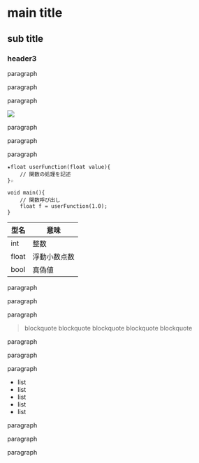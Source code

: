 # main title

## sub title

### header3

paragraph

paragraph

paragraph

![](sample.png)

paragraph

paragraph

paragraph

```
★float userFunction(float value){
    // 関数の処理を記述
}☆

void main(){
    // 関数呼び出し
    float f = userFunction(1.0);
}
```

| 型名  | 意味         |
|-------|--------------|
| int   | 整数         |
| float | 浮動小数点数 |
| bool  | 真偽値       |

paragraph

paragraph

paragraph

> blockquote
> blockquote
> blockquote
> blockquote
> blockquote

paragraph

paragraph

paragraph

* list
* list
* list
* list
* list

paragraph

paragraph

paragraph


